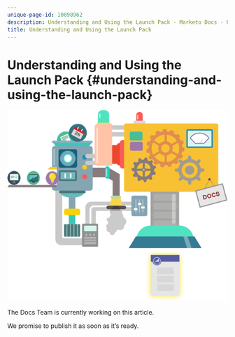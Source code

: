 ```yaml
---
unique-page-id: 10098962
description: Understanding and Using the Launch Pack - Marketo Docs - Product Documentation
title: Understanding and Using the Launch Pack
---
```


# Understanding and Using the Launch Pack {#understanding-and-using-the-launch-pack}

![](assets/coming-soon.png)

The Docs Team is currently working on this article.

We promise to publish it as soon as it’s ready.
